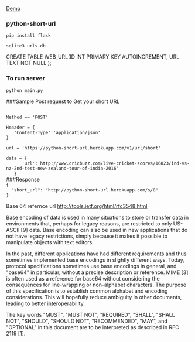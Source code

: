 <a href='https://python-short-url.herokuapp.com/'>Demo</a>
### python-short-url

<code>pip install flask</code>

<code>sqlite3 urls.db</code>

CREATE TABLE WEB_URL(ID INT PRIMARY KEY   AUTOINCREMENT,  URL  TEXT    NOT NULL );

### To run server

<code>python main.py</code>

###Sample Post request to Get your short URL

<code>
Method == 'POST'
</code>
<code>
Heaader = {
   'Content-Type':'application/json'
}
</code>
<code>
url = 'https://python-short-url.herokuapp.com/v1/url/short'
</code>
<code>
data = {
      'url':'http://www.cricbuzz.com/live-cricket-scores/16823/ind-vs-nz-2nd-test-new-zealand-tour-of-india-2016'
   }
</code>
###Response 
<code>
{
  "short_url": "http://python-short-url.herokuapp.com/s/8"
}
</code>

Base 64
refernce url http://tools.ietf.org/html/rfc3548.html

Base encoding of data is used in many situations to store or transfer
   data in environments that, perhaps for legacy reasons, are restricted
   to only US-ASCII [9] data.  Base encoding can also be used in new
   applications that do not have legacy restrictions, simply because it
   makes it possible to manipulate objects with text editors.

   In the past, different applications have had different requirements
   and thus sometimes implemented base encodings in slightly different
   ways.  Today, protocol specifications sometimes use base encodings in
   general, and "base64" in particular, without a precise description or
   reference.  MIME [3] is often used as a reference for base64 without
   considering the consequences for line-wrapping or non-alphabet
   characters.  The purpose of this specification is to establish common
   alphabet and encoding considerations.  This will hopefully reduce
   ambiguity in other documents, leading to better interoperability.

   The key words "MUST", "MUST NOT", "REQUIRED", "SHALL", "SHALL NOT",
   "SHOULD", "SHOULD NOT", "RECOMMENDED", "MAY", and "OPTIONAL" in this
   document are to be interpreted as described in RFC 2119 [1].

